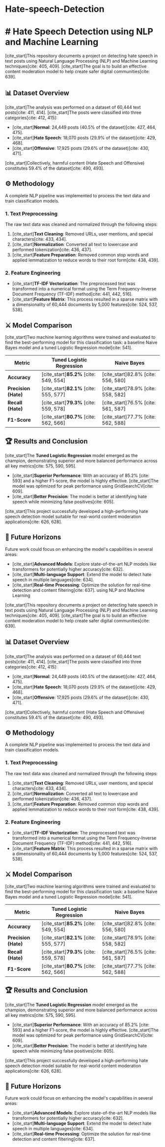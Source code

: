 # Hate-speech-Detection
# # Hate Speech Detection using NLP and Machine Learning

[cite_start]This repository documents a project on detecting hate speech in text posts using Natural Language Processing (NLP) and Machine Learning techniques[cite: 405, 409]. [cite_start]The goal is to build an effective content moderation model to help create safer digital communities[cite: 639].

## 📊 Dataset Overview

[cite_start]The analysis was performed on a dataset of 60,444 text posts[cite: 411, 414]. [cite_start]The posts were classified into three categories[cite: 412, 415]:

* [cite_start]**Normal**: 24,449 posts (40.5% of the dataset)[cite: 427, 464, 475].
* [cite_start]**Hate Speech**: 18,070 posts (29.9% of the dataset)[cite: 429, 468].
* [cite_start]**Offensive**: 17,925 posts (29.6% of the dataset)[cite: 430, 471].

[cite_start]Collectively, harmful content (Hate Speech and Offensive) constitutes 59.4% of the dataset[cite: 490, 493].

## ⚙️ Methodology

A complete NLP pipeline was implemented to process the text data and train classification models.

### 1. Text Preprocessing

The raw text data was cleaned and normalized through the following steps:
1.  [cite_start]**Text Cleaning**: Removed URLs, user mentions, and special characters[cite: 433, 434].
2.  [cite_start]**Normalization**: Converted all text to lowercase and performed tokenization[cite: 436, 437].
3.  [cite_start]**Feature Preparation**: Removed common stop words and applied lemmatization to reduce words to their root form[cite: 438, 439].

### 2. Feature Engineering

* [cite_start]**TF-IDF Vectorization**: The preprocessed text was transformed into a numerical format using the Term Frequency-Inverse Document Frequency (TF-IDF) method[cite: 441, 442, 516].
* [cite_start]**Feature Matrix**: This process resulted in a sparse matrix with a dimensionality of 60,444 documents by 5,000 features[cite: 524, 537, 538].

## ⚔️ Model Comparison

[cite_start]Two machine learning algorithms were trained and evaluated to find the best-performing model for this classification task: a baseline Naive Bayes model and a tuned Logistic Regression model[cite: 541].

| Metric              | Tuned Logistic Regression | Naive Bayes |
| ------------------- | ------------------------- | ----------- |
| **Accuracy** | [cite_start]**85.2%** [cite: 549, 554]    | [cite_start]82.8% [cite: 556, 580]  |
| **Precision (Hate)**| [cite_start]**82.1%** [cite: 555, 577]    | [cite_start]78.9% [cite: 558, 582]  |
| **Recall (Hate)** | [cite_start]**79.3%** [cite: 559, 578]    | [cite_start]76.5% [cite: 561, 587]  |
| **F1-Score** | [cite_start]**80.7%** [cite: 562, 566]    | [cite_start]77.7% [cite: 562, 588]  |

## 🏆 Results and Conclusion

[cite_start]The **Tuned Logistic Regression** model emerged as the champion, demonstrating superior and more balanced performance across all key metrics[cite: 575, 590, 595].

* [cite_start]**Superior Performance**: With an accuracy of 85.2% [cite: 593] and a higher F1-score, the model is highly effective. [cite_start]The model was optimized for peak performance using GridSearchCV[cite: 609].
* [cite_start]**Better Precision**: The model is better at identifying hate speech while minimizing false positives[cite: 605].

[cite_start]This project successfully developed a high-performing hate speech detection model suitable for real-world content moderation applications[cite: 626, 628].

## 🚀 Future Horizons

Future work could focus on enhancing the model's capabilities in several areas:
* [cite_start]**Advanced Models**: Explore state-of-the-art NLP models like transformers for potentially higher accuracy[cite: 632].
* [cite_start]**Multi-language Support**: Extend the model to detect hate speech in multiple languages[cite: 634].
* [cite_start]**Real-time Processing**: Optimize the solution for real-time detection and content filtering[cite: 637]. using NLP and Machine Learning

[cite_start]This repository documents a project on detecting hate speech in text posts using Natural Language Processing (NLP) and Machine Learning techniques[cite: 405, 409]. [cite_start]The goal is to build an effective content moderation model to help create safer digital communities[cite: 639].

## 📊 Dataset Overview

[cite_start]The analysis was performed on a dataset of 60,444 text posts[cite: 411, 414]. [cite_start]The posts were classified into three categories[cite: 412, 415]:

* [cite_start]**Normal**: 24,449 posts (40.5% of the dataset)[cite: 427, 464, 475].
* [cite_start]**Hate Speech**: 18,070 posts (29.9% of the dataset)[cite: 429, 468].
* [cite_start]**Offensive**: 17,925 posts (29.6% of the dataset)[cite: 430, 471].

[cite_start]Collectively, harmful content (Hate Speech and Offensive) constitutes 59.4% of the dataset[cite: 490, 493].

## ⚙️ Methodology

A complete NLP pipeline was implemented to process the text data and train classification models.

### 1. Text Preprocessing

The raw text data was cleaned and normalized through the following steps:
1.  [cite_start]**Text Cleaning**: Removed URLs, user mentions, and special characters[cite: 433, 434].
2.  [cite_start]**Normalization**: Converted all text to lowercase and performed tokenization[cite: 436, 437].
3.  [cite_start]**Feature Preparation**: Removed common stop words and applied lemmatization to reduce words to their root form[cite: 438, 439].

### 2. Feature Engineering

* [cite_start]**TF-IDF Vectorization**: The preprocessed text was transformed into a numerical format using the Term Frequency-Inverse Document Frequency (TF-IDF) method[cite: 441, 442, 516].
* [cite_start]**Feature Matrix**: This process resulted in a sparse matrix with a dimensionality of 60,444 documents by 5,000 features[cite: 524, 537, 538].

## ⚔️ Model Comparison

[cite_start]Two machine learning algorithms were trained and evaluated to find the best-performing model for this classification task: a baseline Naive Bayes model and a tuned Logistic Regression model[cite: 541].

| Metric              | Tuned Logistic Regression | Naive Bayes |
| ------------------- | ------------------------- | ----------- |
| **Accuracy** | [cite_start]**85.2%** [cite: 549, 554]    | [cite_start]82.8% [cite: 556, 580]  |
| **Precision (Hate)**| [cite_start]**82.1%** [cite: 555, 577]    | [cite_start]78.9% [cite: 558, 582]  |
| **Recall (Hate)** | [cite_start]**79.3%** [cite: 559, 578]    | [cite_start]76.5% [cite: 561, 587]  |
| **F1-Score** | [cite_start]**80.7%** [cite: 562, 566]    | [cite_start]77.7% [cite: 562, 588]  |

## 🏆 Results and Conclusion

[cite_start]The **Tuned Logistic Regression** model emerged as the champion, demonstrating superior and more balanced performance across all key metrics[cite: 575, 590, 595].

* [cite_start]**Superior Performance**: With an accuracy of 85.2% [cite: 593] and a higher F1-score, the model is highly effective. [cite_start]The model was optimized for peak performance using GridSearchCV[cite: 609].
* [cite_start]**Better Precision**: The model is better at identifying hate speech while minimizing false positives[cite: 605].

[cite_start]This project successfully developed a high-performing hate speech detection model suitable for real-world content moderation applications[cite: 626, 628].

## 🚀 Future Horizons

Future work could focus on enhancing the model's capabilities in several areas:
* [cite_start]**Advanced Models**: Explore state-of-the-art NLP models like transformers for potentially higher accuracy[cite: 632].
* [cite_start]**Multi-language Support**: Extend the model to detect hate speech in multiple languages[cite: 634].
* [cite_start]**Real-time Processing**: Optimize the solution for real-time detection and content filtering[cite: 637].
